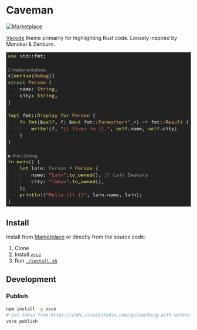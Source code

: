# Caveman

[![Marketplace](https://img.shields.io/badge/Marketplace-informational)](https://marketplace.visualstudio.com/items?itemName=kafji.caveman)

[Vscode](https://code.visualstudio.com/) theme primarily for highlighting Rust code. Loosely inspired by Monokai & Zenburn.

![Preview](preview.png)

## Install

Install from [Marketplace](https://marketplace.visualstudio.com/items?itemName=kafji.caveman) or directly from the source code:

1. Clone
2. Install [`vsce`](https://code.visualstudio.com/api/working-with-extensions/publishing-extension#vsce)
3. Run [`./install.sh`](install.sh)

## Development

### Publish

```bash
npm install -g vsce
# Get token from https://code.visualstudio.com/api/working-with-extensions/publishing-extension#get-a-personal-access-token
vsce publish
```

